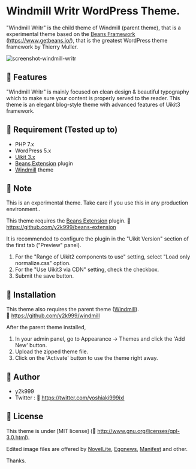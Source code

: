 # Windmill Writr WordPress Theme.

"Windmill Writr" is the child theme of Windmill (parent theme), that is a experimental theme based on the <a href="https://www.getbeans.io/" target="_blank">Beans Framework</a> (https://www.getbeans.io/), that is the greatest WordPress theme framework by Thierry Muller.


![screenshot-windmill-writr](https://user-images.githubusercontent.com/53717680/128775444-4a0cc3a1-eaa5-4393-9bc9-3deb2216fd2c.jpg)


## :memo: Features

"Windmill Writr" is mainly focused on clean design & beautiful typography which to make sure your content is properly served to the reader.
This theme is an elegant blog-style theme with advanced features of Uikit3 framework.


## :memo: Requirement (Tested up to)

* PHP 7.x
* WordPress 5.x
* <a href="https://getuikit.com/" target="_blank">Uikit 3.x</a>
* <a href="https://github.com/y2k999/beans-extension" target="_blank">Beans Extension</a> plugin
* <a href="https://github.com/y2k999/windmill" target="_blank">Windmill</a> theme


## :memo: Note

This is an experimental theme.
Take care if you use this in any production environment..

This theme requires the <a href="https://github.com/y2k999/beans-extension" target="_blank">Beans Extension</a> plugin.
:bookmark: https://github.com/y2k999/beans-extension

It is recommended to configure the plugin in the "Uikit Version" section of the first tab ("Preview" panel).
1. For the "Range of Uikit2 components to use" setting, select "Load only normalize.css" option.
2. For the "Use Uikit3 via CDN" setting, check the checkbox.
3. Submit the save button.


## :memo: Installation

This theme also requires the parent theme (<a href="https://github.com/y2k999/windmill" target="_blank">Windmill</a>).  
:bookmark: https://github.com/y2k999/windmill

After the parent theme installed,

1. In your admin panel, go to Appearance -> Themes and click the 'Add New' button.
2. Upload the zipped theme file.
3. Click on the 'Activate' button to use the theme right away.


## :memo: Author

* y2k999
* Twitter : :bookmark: https://twitter.com/yoshiaki999ixl


## :memo: License

This theme is under [MIT license] (:bookmark: http://www.gnu.org/licenses/gpl-3.0.html).

Edited image files are offered by <a href="http://www.themehunk.com/product/novellite-one-page-wordpress-theme/" target="_blank">NovelLite</a>, <a href="https://themeegg.com/themes/eggnews/" target="_blank">Eggnews</a>, <a href="http://jimbarraud.com/manifest/" target="_blank">Manifest</a> and other.

Thanks.

